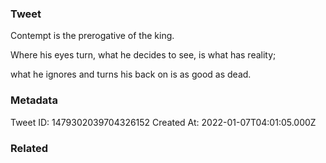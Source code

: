 ### Tweet
Contempt is the prerogative of the king.

Where his eyes turn, what he decides to see, is what has reality;

what he ignores and turns his back on is as good as dead.

### Metadata
Tweet ID: 1479302039704326152
Created At: 2022-01-07T04:01:05.000Z

### Related

